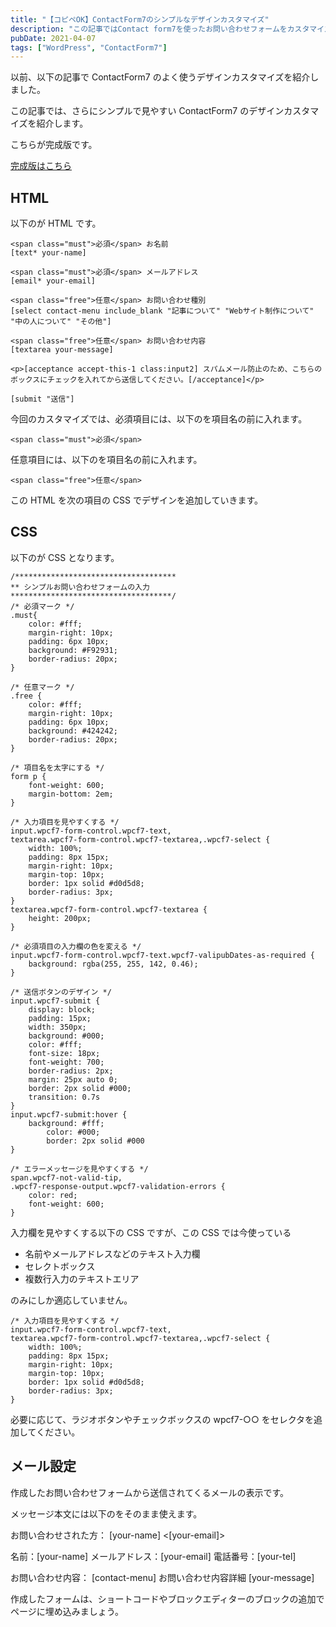 ```yaml
---
title: "【コピペOK】ContactForm7のシンプルなデザインカスタマイズ"
description: "この記事ではContact form7を使ったお問い合わせフォームをカスタマイズするシンプルなデザインテンプレを紹介します。コピペで簡単に実装できます。"
pubDate: 2021-04-07
tags: ["WordPress", "ContactForm7"]
---
```


以前、以下の記事で ContactForm7 のよく使うデザインカスタマイズを紹介しました。

この記事では、さらにシンプルで見やすい ContactForm7 のデザインカスタマイズを紹介します。

こちらが完成版です。

[完成版はこちら](/simple-contact/)

## HTML

以下のが HTML です。

```
<span class="must">必須</span> お名前
[text* your-name]

<span class="must">必須</span> メールアドレス
[email* your-email]

<span class="free">任意</span> お問い合わせ種別
[select contact-menu include_blank "記事について" "Webサイト制作について" "中の人について" "その他"]

<span class="free">任意</span> お問い合わせ内容
[textarea your-message]

<p>[acceptance accept-this-1 class:input2] スパムメール防止のため、こちらのボックスにチェックを入れてから送信してください。[/acceptance]</p>

[submit "送信"]
```

今回のカスタマイズでは、必須項目には、以下のを項目名の前に入れます。

```
<span class="must">必須</span>
```

任意項目には、以下のを項目名の前に入れます。

```
<span class="free">任意</span>
```

この HTML を次の項目の CSS でデザインを追加していきます。

## CSS

以下のが CSS となります。

```
/************************************
** シンプルお問い合わせフォームの入力
************************************/
/* 必須マーク */
.must{
	color: #fff;
	margin-right: 10px;
	padding: 6px 10px;
	background: #F92931;
	border-radius: 20px;
}

/* 任意マーク */
.free {
	color: #fff;
	margin-right: 10px;
	padding: 6px 10px;
	background: #424242;
	border-radius: 20px;
}

/* 項目名を太字にする */
form p {
	font-weight: 600;
	margin-bottom: 2em;
}

/* 入力項目を見やすくする */
input.wpcf7-form-control.wpcf7-text,
textarea.wpcf7-form-control.wpcf7-textarea,.wpcf7-select {
	width: 100%;
	padding: 8px 15px;
	margin-right: 10px;
	margin-top: 10px;
	border: 1px solid #d0d5d8;
	border-radius: 3px;
}
textarea.wpcf7-form-control.wpcf7-textarea {
	height: 200px;
}

/* 必須項目の入力欄の色を変える */
input.wpcf7-form-control.wpcf7-text.wpcf7-valipubDates-as-required {
	background: rgba(255, 255, 142, 0.46);
}

/* 送信ボタンのデザイン */
input.wpcf7-submit {
    display: block;
    padding: 15px;
    width: 350px;
    background: #000;
    color: #fff;
    font-size: 18px;
    font-weight: 700;
    border-radius: 2px;
    margin: 25px auto 0;
    border: 2px solid #000;
	transition: 0.7s
}
input.wpcf7-submit:hover {
    background: #fff;
		color: #000;
		border: 2px solid #000
}

/* エラーメッセージを見やすくする */
span.wpcf7-not-valid-tip,
.wpcf7-response-output.wpcf7-validation-errors {
	color: red;
	font-weight: 600;
}
```

入力欄を見やすくする以下の CSS ですが、この CSS では今使っている

-   名前やメールアドレスなどのテキスト入力欄
-   セレクトボックス
-   複数行入力のテキストエリア

のみにしか適応していません。

```
/* 入力項目を見やすくする */
input.wpcf7-form-control.wpcf7-text,
textarea.wpcf7-form-control.wpcf7-textarea,.wpcf7-select {
	width: 100%;
	padding: 8px 15px;
	margin-right: 10px;
	margin-top: 10px;
	border: 1px solid #d0d5d8;
	border-radius: 3px;
}
```

必要に応じて、ラジオボタンやチェックボックスの wpcf7-○○ をセレクタを追加してください。

## メール設定

作成したお問い合わせフォームから送信されてくるメールの表示です。

メッセージ本文には以下のをそのまま使えます。

お問い合わせされた方： \[your-name\] <\[your-email\]>

名前：\[your-name\]
メールアドレス：\[your-email\]
電話番号：\[your-tel\]

お問い合わせ内容： \[contact-menu\]
お問い合わせ内容詳細
\[your-message\]

作成したフォームは、ショートコードやブロックエディターのブロックの追加でページに埋め込みましょう。
